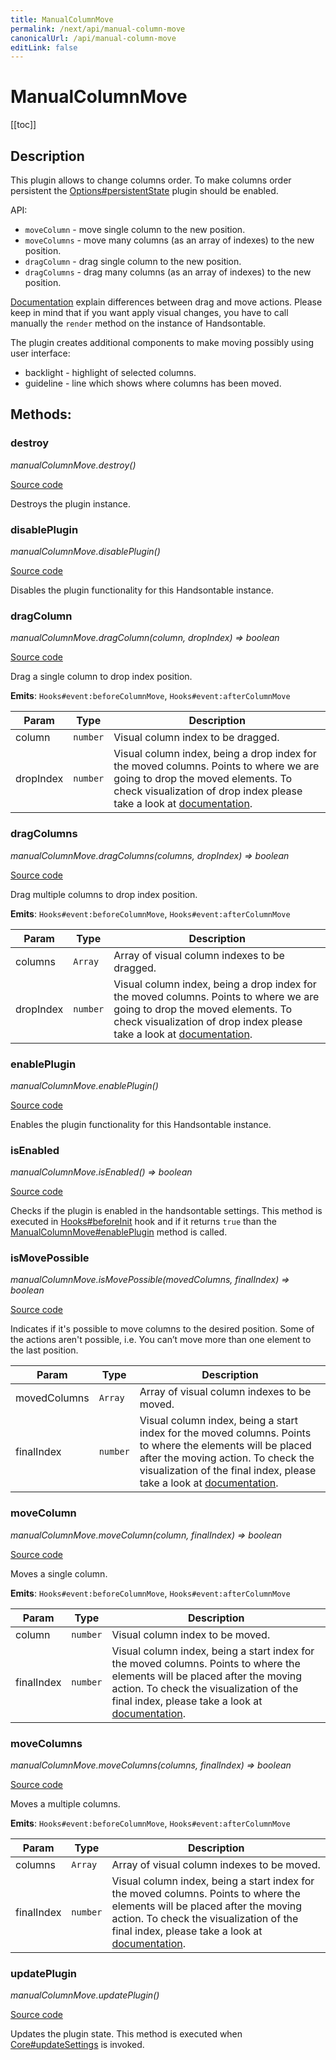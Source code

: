 ```yaml
---
title: ManualColumnMove
permalink: /next/api/manual-column-move
canonicalUrl: /api/manual-column-move
editLink: false
---
```


# ManualColumnMove

[[toc]]

## Description


This plugin allows to change columns order. To make columns order persistent the [Options#persistentState](./options/#persistentstate)
plugin should be enabled.

API:
- `moveColumn` - move single column to the new position.
- `moveColumns` - move many columns (as an array of indexes) to the new position.
- `dragColumn` - drag single column to the new position.
- `dragColumns` - drag many columns (as an array of indexes) to the new position.

[Documentation](https://handsontable.com/docs/demo-moving.html#manualColumnMove) explain differences between drag and move actions. Please keep in mind that if you want apply visual changes,
you have to call manually the `render` method on the instance of Handsontable.

The plugin creates additional components to make moving possibly using user interface:
- backlight - highlight of selected columns.
- guideline - line which shows where columns has been moved.


## Methods:

### destroy

_manualColumnMove.destroy()_

[Source code](https://github.com/handsontable/handsontable/blob/develop/src/plugins/manualColumnMove/manualColumnMove.js#L721)

Destroys the plugin instance.



### disablePlugin

_manualColumnMove.disablePlugin()_

[Source code](https://github.com/handsontable/handsontable/blob/develop/src/plugins/manualColumnMove/manualColumnMove.js#L147)

Disables the plugin functionality for this Handsontable instance.



### dragColumn

_manualColumnMove.dragColumn(column, dropIndex) ⇒ boolean_

[Source code](https://github.com/handsontable/handsontable/blob/develop/src/plugins/manualColumnMove/manualColumnMove.js#L214)

Drag a single column to drop index position.

**Emits**: <code>Hooks#event:beforeColumnMove</code>, <code>Hooks#event:afterColumnMove</code>  

| Param | Type | Description |
| --- | --- | --- |
| column | `number` | Visual column index to be dragged. |
| dropIndex | `number` | Visual column index, being a drop index for the moved columns. Points to where we are going to drop the moved elements. To check visualization of drop index please take a look at [documentation](https://handsontable.com/docs/demo-moving.html#manualColumnMove). |



### dragColumns

_manualColumnMove.dragColumns(columns, dropIndex) ⇒ boolean_

[Source code](https://github.com/handsontable/handsontable/blob/develop/src/plugins/manualColumnMove/manualColumnMove.js#L228)

Drag multiple columns to drop index position.

**Emits**: <code>Hooks#event:beforeColumnMove</code>, <code>Hooks#event:afterColumnMove</code>  

| Param | Type | Description |
| --- | --- | --- |
| columns | `Array` | Array of visual column indexes to be dragged. |
| dropIndex | `number` | Visual column index, being a drop index for the moved columns. Points to where we are going to drop the moved elements. To check visualization of drop index please take a look at [documentation](https://handsontable.com/docs/demo-moving.html#manualColumnMove). |



### enablePlugin

_manualColumnMove.enablePlugin()_

[Source code](https://github.com/handsontable/handsontable/blob/develop/src/plugins/manualColumnMove/manualColumnMove.js#L111)

Enables the plugin functionality for this Handsontable instance.



### isEnabled

_manualColumnMove.isEnabled() ⇒ boolean_

[Source code](https://github.com/handsontable/handsontable/blob/develop/src/plugins/manualColumnMove/manualColumnMove.js#L104)

Checks if the plugin is enabled in the handsontable settings. This method is executed in [Hooks#beforeInit](./hooks/#beforeInit)
hook and if it returns `true` than the [ManualColumnMove#enablePlugin](./manual-column-move/#enableplugin) method is called.



### isMovePossible

_manualColumnMove.isMovePossible(movedColumns, finalIndex) ⇒ boolean_

[Source code](https://github.com/handsontable/handsontable/blob/develop/src/plugins/manualColumnMove/manualColumnMove.js#L245)

Indicates if it's possible to move columns to the desired position. Some of the actions aren't possible, i.e. You can’t move more than one element to the last position.


| Param | Type | Description |
| --- | --- | --- |
| movedColumns | `Array` | Array of visual column indexes to be moved. |
| finalIndex | `number` | Visual column index, being a start index for the moved columns. Points to where the elements will be placed after the moving action. To check the visualization of the final index, please take a look at [documentation](https://handsontable.com/docs/demo-moving.html#manualColumnMove). |



### moveColumn

_manualColumnMove.moveColumn(column, finalIndex) ⇒ boolean_

[Source code](https://github.com/handsontable/handsontable/blob/develop/src/plugins/manualColumnMove/manualColumnMove.js#L167)

Moves a single column.

**Emits**: <code>Hooks#event:beforeColumnMove</code>, <code>Hooks#event:afterColumnMove</code>  

| Param | Type | Description |
| --- | --- | --- |
| column | `number` | Visual column index to be moved. |
| finalIndex | `number` | Visual column index, being a start index for the moved columns. Points to where the elements will be placed after the moving action. To check the visualization of the final index, please take a look at [documentation](https://handsontable.com/docs/demo-moving.html#manualColumnMove). |



### moveColumns

_manualColumnMove.moveColumns(columns, finalIndex) ⇒ boolean_

[Source code](https://github.com/handsontable/handsontable/blob/develop/src/plugins/manualColumnMove/manualColumnMove.js#L181)

Moves a multiple columns.

**Emits**: <code>Hooks#event:beforeColumnMove</code>, <code>Hooks#event:afterColumnMove</code>  

| Param | Type | Description |
| --- | --- | --- |
| columns | `Array` | Array of visual column indexes to be moved. |
| finalIndex | `number` | Visual column index, being a start index for the moved columns. Points to where the elements will be placed after the moving action. To check the visualization of the final index, please take a look at [documentation](https://handsontable.com/docs/demo-moving.html#manualColumnMove). |



### updatePlugin

_manualColumnMove.updatePlugin()_

[Source code](https://github.com/handsontable/handsontable/blob/develop/src/plugins/manualColumnMove/manualColumnMove.js#L135)

Updates the plugin state. This method is executed when [Core#updateSettings](./core/#updatesettings) is invoked.


